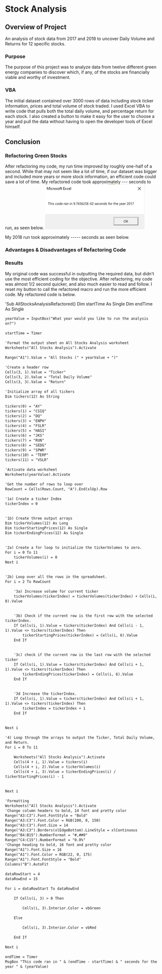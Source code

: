 # Stock Analysis
## Overview of Project  
An analysis of stock data from 2017 and 2018 to uncover Daily Volume and Returns for 12 specific stocks.
### Purpose
The purpose of this project was to analyze data from twelve different green energy companies to discover which, if any, of the stocks are financially viable and worthy of investment.  
### VBA
The initial dataset contained over 3000 rows of data including stock ticker information, prices and total volume of stock traded.  I used Excel VBA to write code that pulls both the total daily volume, and percentage return for each stock.  I also created a button to make it easy for the user to choose a year and pull the data without having to open the developer tools of Excel himself.
## Conclusion
### Refactoring Green Stocks
After refactoring my code, my run time improved by roughly one-half of a second.  While that may not seem like a lot of time, if our dataset was bigger and included more years or more stock information, an efficient code could save a lot of time.  My refactored code took approximately --- seconds to run, as seen below.
![2017](Resources/VBA_Challenge_2017.PNG)

My 2018 run took approximately ----- seconds as seen below.



### Advantages & Disadvantages of Refactoring Code


### Results
My original code was successful in outputting the required data, but didn't use the most efficient coding for the objective.  After refactoring, my code was almost 1/2 second quicker, and also much easier to read and follow.  I reset my button to call the refactored macro and run the more efficient code.  My refactored code is below.

'Sub AllStocksAnalysisRefactored()
    Dim startTime As Single
    Dim endTime  As Single

    yearValue = InputBox("What year would you like to run the analysis on?")

    startTime = Timer
    
    'Format the output sheet on All Stocks Analysis worksheet
    Worksheets("All Stocks Analysis").Activate
    
    Range("A1").Value = "All Stocks (" + yearValue + ")"
    
    'Create a header row
    Cells(3, 1).Value = "Ticker"
    Cells(3, 2).Value = "Total Daily Volume"
    Cells(3, 3).Value = "Return"

    'Initialize array of all tickers
    Dim tickers(12) As String
    
    tickers(0) = "AY"
    tickers(1) = "CSIQ"
    tickers(2) = "DQ"
    tickers(3) = "ENPH"
    tickers(4) = "FSLR"
    tickers(5) = "HASI"
    tickers(6) = "JKS"
    tickers(7) = "RUN"
    tickers(8) = "SEDG"
    tickers(9) = "SPWR"
    tickers(10) = "TERP"
    tickers(11) = "VSLR"
    
    'Activate data worksheet
    Worksheets(yearValue).Activate
    
    'Get the number of rows to loop over
    RowCount = Cells(Rows.Count, "A").End(xlUp).Row
    
    '1a) Create a ticker Index
    tickerIndex = 0
    

    '1b) Create three output arrays
    Dim tickerVolumes(12) As Long
    Dim tickerStartingPrices(12) As Single
    Dim tickerEndingPrices(12) As Single
    
    
    '2a) Create a for loop to initialize the tickerVolumes to zero.
    For i = 0 To 11
        tickerVolumes(i) = 0
    Next i
    
        
    '2b) Loop over all the rows in the spreadsheet.
    For i = 2 To RowCount
                
        '3a) Increase volume for current ticker
        tickerVolumes(tickerIndex) = tickerVolumes(tickerIndex) + Cells(i, 8).Value
        
        
        '3b) Check if the current row is the first row with the selected tickerIndex.
        If Cells(i, 1).Value = tickers(tickerIndex) And Cells(i - 1, 1).Value <> tickers(tickerIndex) Then
            tickerStartingPrices(tickerIndex) = Cells(i, 6).Value
        End If
        
            
        '3c) check if the current row is the last row with the selected ticker
        If Cells(i, 1).Value = tickers(tickerIndex) And Cells(i + 1, 1).Value <> tickers(tickerIndex) Then
            tickerEndingPrices(tickerIndex) = Cells(i, 6).Value
        End If
        
        
        '3d Increase the tickerIndex.
        If Cells(i, 1).Value = tickers(tickerIndex) And Cells(i + 1, 1).Value <> tickers(tickerIndex) Then
            tickerIndex = tickerIndex + 1
        End If
    
    
    Next i
    
    '4) Loop through the arrays to output the Ticker, Total Daily Volume, and Return.
    For i = 0 To 11
        
        Worksheets("All Stocks Analysis").Activate
        Cells(4 + i, 1).Value = tickers(i)
        Cells(4 + i, 2).Value = tickerVolumes(i)
        Cells(4 + i, 3).Value = tickerEndingPrices(i) / tickerStartingPrices(i) - 1
     
        
    Next i
    
    'Formatting
    Worksheets("All Stocks Analysis").Activate
    'Change column headers to bold, 14 font and pretty color
    Range("A3:C3").Font.FontStyle = "Bold"
    Range("A3:C3").Font.Color = RGB(200, 0, 150)
    Range("A3:C3").Font.Size = 14
    Range("A3:C3").Borders(xlEdgeBottom).LineStyle = xlContinuous
    Range("B4:B15").NumberFormat = "#,##0"
    Range("C4:C15").NumberFormat = "0.0%"
    'Change heading to bold, 16 font and pretty color
    Range("A1").Font.Size = 16
    Range("A1").Font.Color = RGB(22, 0, 175)
    Range("A1").Font.FontStyle = "Bold"
    Columns("B").AutoFit

    dataRowStart = 4
    dataRowEnd = 15

    For i = dataRowStart To dataRowEnd
        
        If Cells(i, 3) > 0 Then
            
            Cells(i, 3).Interior.Color = vbGreen
            
        Else
        
            Cells(i, 3).Interior.Color = vbRed
            
        End If
        
    Next i
 
    endTime = Timer
    MsgBox "This code ran in " & (endTime - startTime) & " seconds for the year " & (yearValue)










